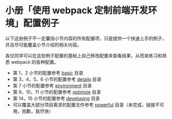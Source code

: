 # 小册「使用 webpack 定制前端开发环境」配置例子

以下这些例子不一定囊括小节内容的所有配置项，只是提供一个快速上手的例子，并且尽可能覆盖小节介绍的相关内容。

各位同学可以在这些例子配置的基础上自己修改配置来查看结果，从而来练习和熟悉 webpack 的各种配置。

- 第 1，2 小节的配置参考 [basic](./basic) 目录
- 第 3，4，5，6 小节的配置参考 [details](./details) 目录
- 第 7 小节的配置参考 [environment](./environment) 目录
- 第 9，10，11 小节的配置参考 [optimize](./optimize) 目录
- 第 14，15 小节的配置参考 [developing](./developing) 目录
- 可以覆盖大部分项目需求的配置文件参考 [powerful](./powerful) 目录（未完成，链接不可用，抱歉，我尽快）

